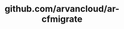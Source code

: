 ---
layout: post
title: github.com/arvancloud/ar-cfmigrate
categories: link
tags: [انگلیسی, برنامه‌نویسی]
---
